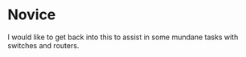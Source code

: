 # Novice

I would like to get back into this to assist in some mundane tasks with switches and routers.